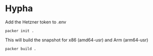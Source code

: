 # Hypha

Add the Hetzner token to .env

```shell
packer init .
```

This will build the snapshot for x86 (amd64-usr) and Arm (arm64-usr)

```shell
packer build .
```
